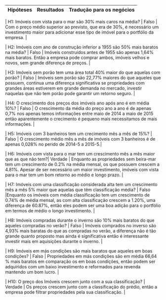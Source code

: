 | **Hipóteses** | **Resultados** | **Tradução para os negócios** |
|-------------|:-------:|-------   |

| H1: Imóveis com vista para o mar são 30% mais caros na média? | Falso | Com o preço médio superior ao previsto, que era de 30%, é necessário um investimento maior para adicionar esse tipo de imóvel para o portfólio da empresa. |

| H2: Imóveis com ano de construção inferior a 1955 são 50% mais baratos na média? | Falso | Imóveis construídos antes de 1955 são apenas 1,64% mais baratos. Então a empresa pode comprar ambos, imóveis velhos e novos, sem grande diferença de preços. |

| H3: Imóveis sem porão tem uma área total 40% maior do que aquelas com porão? | Falso | Imóveis sem porão são 22,77% maiores do que aqueles que possuem, continua uma diferença significativa se propriedades com grandes áreas estiverem em grande demanda no mercado, investir naquelas que não tem porão pode garantir um retorno seguro. |

| H4: O crescimento dos preços dos imóveis ano após ano é em média 10%? | Falso | O crescimento da média do preço ano a ano é de apenas 0,7% nos apenas temos informações entre maio de 2014 a maio de 2015 então aparentemente o crecimento é pequeno mais necessitamos de mais informações. |

| H5: Imóveis com 3 banheiros tem um crecimento mês a mês de 15%? | Falso |  O crescimento médio mês a mês de imóveis com 3 banheiros é de apenas 0,028% no perido de 2014-5 a 2015-5.|

| H6:  Imóveis com vista para o mar tem um crescimento mês a mês maior que as que não tem?| Verdade | Enquanto as propriedades sem beira-mar tem um crescimento de 0.2% na média mensal, os que possuem crescem a 4.81%. Apesar de ser necessário um maior investimento, imóveis com vista para o mar tem um bom retorno ao médio e longo prazo. |

| H7: Imóveis com uma classificação considerada alta tem um crescimento mês a mês 5% maior que aquelas que têm classificação média? | Falso |Enquanto os imóveis com média classificação tem um crescimento de 0.74% de média mensal, as com alta classificação crescem a 1.20%, uma diferença de 60.87%, então eles podem ser uma boa adição para o portfólio em termos de médio o longo investimento. |

| H8: Imóveis compradas durante o inverno são 10% mais baratos do que aqueles compradas no verão? | Falso | Imóveis comprados no inverso são 4,93% mais baratas do que as compradas no verão, a diferença não é tão grande quanto proposto mas ainda é significativa então é interessante investir mais em aquisições durante o inverno. |

| H9: Imóveis em más condições são mais baratos que aqueles em boas condições? | Falso | Propriedades em más condições são em média 66,64 % mais baratos em comparação os em boas condições, então podem ser adquiridos com um baixo investimento e reformados para revenda mantendo um bom lucro. |

| H10: O preço dos Imóveis crescem junto com a sua classificação? | Verdade | Os preços crescem junto com a classificação do prédio, então a empresa pode filtrar propriedades pela sua classificação. |
